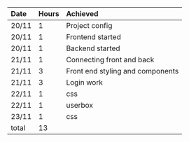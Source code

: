 |Date|Hours|Achieved|
|:---|:----|:-------|
|20/11|1|Project config|
|20/11|1|Frontend started|
|20/11|1|Backend started|
|21/11|1|Connecting front and back|
|21/11|3|Front end styling and components|
|21/11|3|Login work|
|22/11|1|css|
|22/11|1|userbox|
|23/11|1|css|
|total|13||